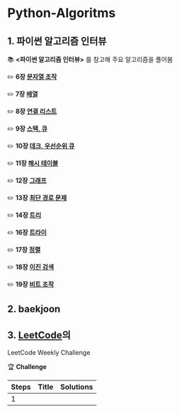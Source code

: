 # Python-Algoritms
## 1. 파이썬 알고리즘 인터뷰
:books: **<파이썬 알고리즘 인터뷰>** 를 참고해 주요 알고리즘을 풀어봄


✏️ **6장 [문자열 조작](https://github.com/GodJiLee/Leetcode-Algorithm/tree/main/Array)**   

✏️ **7장 [배열](https://github.com/GodJiLee/Leetcode-Algorithm/tree/main/Array)**   

✏️ **8장 [연결 리스트](https://github.com/GodJiLee/Leetcode-Algorithm/tree/main/Linked_list)**    

✏️ **9장 [스택, 큐](https://github.com/GodJiLee/Leetcode-Algorithm/tree/main/Stack)**   

✏️ **10장 [데크, 우선순위 큐](https://github.com/GodJiLee/Leetcode-Algorithm/tree/main/Deque)**   

✏️ **11장 [해시 테이블](https://github.com/GodJiLee/Leetcode-Algorithm/tree/main/Hash)**   

✏️ **12장 [그래프](https://github.com/GodJiLee/Leetcode-Algorithm/tree/main/Graph)**   

✏️ **13장 [최단 경로 문제](https://github.com/GodJiLee/Leetcode-Algorithm/tree/main/Shortest_path_problem)**   

✏️ **14장 [트리](https://github.com/GodJiLee/Leetcode-Algorithm/tree/main/Tree)**   

✏️ **16장 [트라이](https://github.com/GodJiLee/Leetcode-Algorithm/tree/main/Trie)**   

✏️ **17장 [정렬](https://github.com/GodJiLee/Leetcode-Algorithm/tree/main/Sorting)**   

✏️ **18장 [이진 검색](https://github.com/GodJiLee/Leetcode-Algorithm/tree/main/Binary_search)**   

✏️ **19장 [비트 조작](https://github.com/GodJiLee/Leetcode-Algorithm/tree/main/Bit_manipulation)**   


## 2. baekjoon

## 3. [LeetCode](https://leetcode.com/Jiwon_Lee/)의 

LeetCode Weekly Challenge

🏆 **Challenge**

Steps|Title|Solutions
 ---|---|---
 1||
